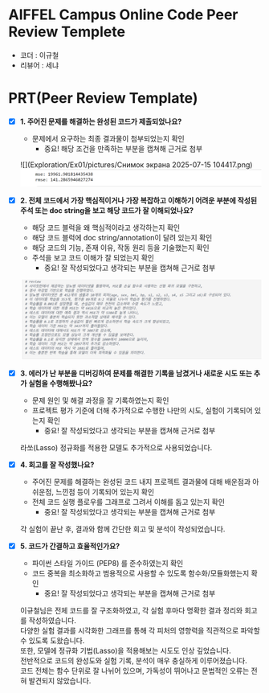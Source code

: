 # AIFFEL Campus Online Code Peer Review Templete
- 코더 : 이규철
- 리뷰어 : 세냐

# PRT(Peer Review Template)
- [x]  **1. 주어진 문제를 해결하는 완성된 코드가 제출되었나요?**
    - 문제에서 요구하는 최종 결과물이 첨부되었는지 확인
        - 중요! 해당 조건을 만족하는 부분을 캡쳐해 근거로 첨부

    ![](Exploration/Ex01/pictures/Снимок экрана 2025-07-15 104417.png)  
    ![](Exploration/Ex01/pictures/Снимок%20экрана%202025-07-15%20104430.png)

- [x]  **2. 전체 코드에서 가장 핵심적이거나 가장 복잡하고 이해하기 어려운 부분에 작성된 
주석 또는 doc string을 보고 해당 코드가 잘 이해되었나요?**
    - 해당 코드 블럭을 왜 핵심적이라고 생각하는지 확인
    - 해당 코드 블럭에 doc string/annotation이 달려 있는지 확인
    - 해당 코드의 기능, 존재 이유, 작동 원리 등을 기술했는지 확인
    - 주석을 보고 코드 이해가 잘 되었는지 확인
        - 중요! 잘 작성되었다고 생각되는 부분을 캡쳐해 근거로 첨부

    ![](Exploration/Ex01/pictures/Снимок%20экрана%202025-07-15%20105135.png)

- [x]  **3. 에러가 난 부분을 디버깅하여 문제를 해결한 기록을 남겼거나
새로운 시도 또는 추가 실험을 수행해봤나요?**
    - 문제 원인 및 해결 과정을 잘 기록하였는지 확인
    - 프로젝트 평가 기준에 더해 추가적으로 수행한 나만의 시도, 
    실험이 기록되어 있는지 확인
        - 중요! 잘 작성되었다고 생각되는 부분을 캡쳐해 근거로 첨부

    라쏘(Lasso) 정규화를 적용한 모델도 추가적으로 사용되었습니다.

- [x]  **4. 회고를 잘 작성했나요?**
    - 주어진 문제를 해결하는 완성된 코드 내지 프로젝트 결과물에 대해
    배운점과 아쉬운점, 느낀점 등이 기록되어 있는지 확인
    - 전체 코드 실행 플로우를 그래프로 그려서 이해를 돕고 있는지 확인
        - 중요! 잘 작성되었다고 생각되는 부분을 캡쳐해 근거로 첨부

    각 실험이 끝난 후, 결과와 함께 간단한 회고 및 분석이 작성되었습니다.

- [x]  **5. 코드가 간결하고 효율적인가요?**
    - 파이썬 스타일 가이드 (PEP8) 를 준수하였는지 확인
    - 코드 중복을 최소화하고 범용적으로 사용할 수 있도록 함수화/모듈화했는지 확인
        - 중요! 잘 작성되었다고 생각되는 부분을 캡쳐해 근거로 첨부

    이규철님은 전체 코드를 잘 구조화하였고, 각 실험 후마다 명확한 결과 정리와 회고를 작성하였습니다.  
    다양한 실험 결과를 시각화한 그래프를 통해 각 피처의 영향력을 직관적으로 파악할 수 있도록 도왔습니다.  
    또한, 모델에 정규화 기법(Lasso)을 적용해보는 시도도 인상 깊었습니다.  
    전반적으로 코드의 완성도와 실험 기록, 분석이 매우 충실하게 이루어졌습니다.  
    코드 전체는 함수 단위로 잘 나뉘어 있으며, 가독성이 뛰어나고 문법적인 오류는 전혀 발견되지 않았습니다.

